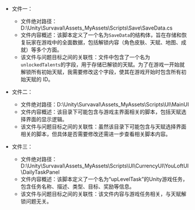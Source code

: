 * 文件一：
    * 文件绝对路径：D:\Unity\Survaval\Assets\_MyAssets\Scripts\Save\SaveData.cs
    * 文件内容概述：该脚本定义了一个名为`SaveData`的结构体，旨在存储和恢复玩家在游戏中的全面数据，包括解锁内容（角色皮肤、天赋、地图、成就）等多个方面。
    * 该文件与问题目标之间的关联性：文件中包含了一个名为`unlockedTalents`的字段，用于存储已解锁的天赋。为了在游戏一开始就解锁所有初始天赋，我需要修改这个字段，使其在游戏开始时包含所有初始天赋的 ID。

* 文件二：
    * 文件绝对路径：D:\Unity\Survaval\Assets\_MyAssets\Scripts\UI\MainUI
    * 文件内容概述：该目录下可能包含与游戏主界面相关的脚本，包括天赋选择界面的显示逻辑。
    * 该文件与问题目标之间的关联性：虽然该目录下可能包含与天赋选择界面相关的脚本，但具体是否需要修改还需进一步查看相关脚本内容。

* 文件三：
    * 文件绝对路径：D:\Unity\Survaval\Assets\_MyAssets\Scripts\UI\CurrencyUI\YouLoftUI\DailyTaskPanel
    * 文件内容概述：该脚本定义了一个名为“upLevelTask”的Unity游戏任务，包含任务名称、描述、类型、目标、奖励等信息。
    * 该文件与问题目标之间的关联性：该文件内容与游戏任务相关，与天赋解锁问题无关。